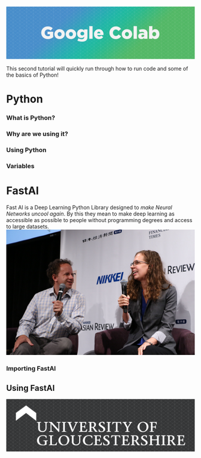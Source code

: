 ![Head](IMG-All/Tutorial-1/head.png)

This second tutorial will quickly run through how to run code and some of the basics of Python!

# Python

### What is Python?

### Why are we using it?

### Using Python

### Variables

# FastAI
Fast AI is a Deep Learning Python Library designed to *make Neural Networks uncool again*. By this they mean to make deep learning as accessible as possible to people without programming degrees and access to large datasets. 
![Fastai](IMG-All/Tutorial-2/fastai.jpg)

### Importing FastAI

## Using FastAI

![Tasterheader](IMG-All/uoglogo.png)



